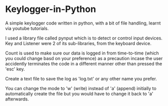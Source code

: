 # Keylogger-in-Python

A simple keylogger code written in python, with a bit of file handling, learnt via youtube tutorials.

I used a library file called pynput which is to detect or control input devices. Key and Listener were 2 of its sub-libraries, from the keyboard device. 

Count is used to make sure our data is logged in from time-to-time (which you could change basd on your preference) as a precaution incase the user accidently terminates the code in a different manner other than pressed the 'esc' key.

Create a text file to save the log as 'log.txt' or any other name you prefer. 

You can change the mode to 'w' (write) instead of 'a' (append) initially to automatically create the file but you would have to change it back to 'a' afterwards.


